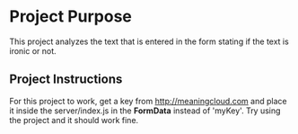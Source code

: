 # Project Purpose

This project analyzes the text that is entered in the form stating if the text is ironic or not.

## Project Instructions

For this project to work, get a key from http://meaningcloud.com and place it inside the server/index.js in the **FormData** instead of 'myKey'.
Try using the project and it should work fine.
